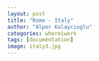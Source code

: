 ```yaml
---
layout: post
title: "Rome - Italy"
author: "Alper Kalaycioglu"
categories: whereiwork
tags: [documentation]
image: italy3.jpg
---
```

